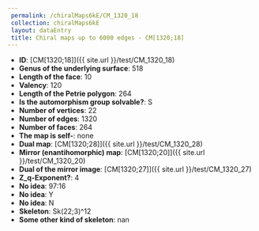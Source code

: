 ```yaml
--- 
 permalink: /chiralMaps6kE/CM_1320_18 
 collection: chiralMaps6kE
 layout: dataEntry
 title: Chiral maps up to 6000 edges - CM[1320;18]
---
```


- **ID**: [CM[1320;18]]({{ site.url }}/test/CM_1320_18)
- **Genus of the underlying surface**: 518
- **Length of the face**: 10
- **Valency**: 120
- **Length of the Petrie polygon**: 264
- **Is the automorphism group solvable?**: S
- **Number of vertices**: 22
- **Number of edges**: 1320
- **Number of faces**: 264
- **The map is self-**: none
- **Dual map**: [CM[1320;28]]({{ site.url }}/test/CM_1320_28)
- **Mirror (enantihomorphic) map**: [CM[1320;20]]({{ site.url }}/test/CM_1320_20)
- **Dual of the mirror image**: [CM[1320;27]]({{ site.url }}/test/CM_1320_27)
- **Z_q-Exponent?**: 4
- **No idea**:  97:16
- **No idea**: Y
- **No idea**: N
- **Skeleton**: Sk(22;3)^12
- **Some other kind of skeleton**: nan
